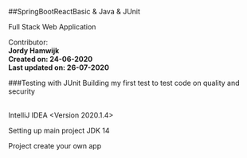 ##SpringBootReactBasic & Java & JUnit


Full Stack Web Application

Contributor:<br>
<b>Jordy Hamwijk<br>
Created on: 24-06-2020<br>
Last updated on: 26-07-2020
</b>

###Testing with JUnit
Building my first test to test code on quality and security

<br/>IntelliJ IDEA <Version 2020.1.4>

Setting up main project JDK 14


Project create your own app
